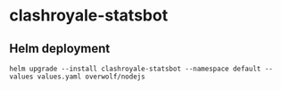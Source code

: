 # clashroyale-statsbot

## Helm deployment
```
helm upgrade --install clashroyale-statsbot --namespace default --values values.yaml overwolf/nodejs
```
